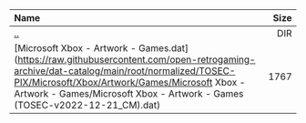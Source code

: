 |Name|Size|
|:---|---:|
|[..](../index.html)|DIR|
|[Microsoft Xbox - Artwork - Games.dat](https://raw.githubusercontent.com/open-retrogaming-archive/dat-catalog/main/root/normalized/TOSEC-PIX/Microsoft/Xbox/Artwork/Games/Microsoft Xbox - Artwork - Games/Microsoft Xbox - Artwork - Games (TOSEC-v2022-12-21_CM).dat)|1767|
